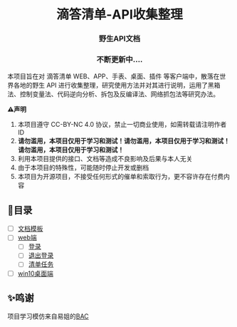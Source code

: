 <h1 align="center">滴答清单-API收集整理</h1>
<h3 align="center">野生API文档</h3>
<h3 align="center">不断更新中....</h3>
本项目旨在对 滴答清单 WEB、APP、手表、桌面、插件 等客户端中，散落在世界各地的野生 API 进行收集整理，研究使用方法并对其进行说明，运用了黑箱法、控制变量法、代码逆向分析、拆包及反编译法、网络抓包法等研究办法。

**⚠️声明**

1. 本项目遵守 CC-BY-NC 4.0 协议，禁止一切商业使用，如需转载请注明作者 ID
2. **请勿滥用，本项目仅用于学习和测试！请勿滥用，本项目仅用于学习和测试！请勿滥用，本项目仅用于学习和测试！**
3. 利用本项目提供的接口、文档等造成不良影响及后果与本人无关
4. 由于本项目的特殊性，可能随时停止开发或删档
5. 本项目为开源项目，不接受任何形式的催单和索取行为，更不容许存在付费内容

## 🍴目录


- [ ] [文档模板](docs/template.md)
- [ ] [web端](docs/web)
  - [ ] [登录](docs/web/login/signon.md)
  - [ ] [退出登录](docs/web/login/signout.md)
  - [ ] [清单任务](docs/web/task/task.md)
- [ ] [win10桌面端](docs/win10)

## ✨鸣谢

项目学习模仿来自易姐的[BAC](https://github.com/SocialSisterYi/bilibili-API-collect)